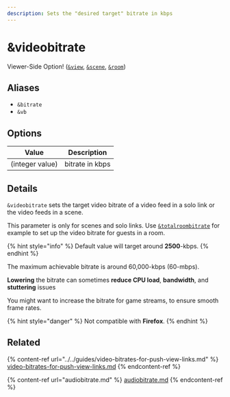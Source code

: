 ```yaml
---
description: Sets the "desired target" bitrate in kbps
---
```


# \&videobitrate

Viewer-Side Option! ([`&view`](view.md), [`&scene`](scene.md), [`&room`](../../general-settings/room.md))

## Aliases

* `&bitrate`
* `&vb`

## Options

| Value           | Description     |
| --------------- | --------------- |
| (integer value) | bitrate in kbps |

## Details

`&videobitrate` sets the target video bitrate of a video feed in a solo link or the video feeds in a scene.

This parameter is only for scenes and solo links. Use [`&totalroombitrate`](totalroombitrate.md) for example to set up the video bitrate for guests in a room.

{% hint style="info" %}
Default value will target around **2500**-kbps.
{% endhint %}

The maximum achievable bitrate is around 60,000-kbps (60-mbps).

**Lowering** the bitrate can sometimes **reduce CPU load**, **bandwidth**, and **stuttering** issues

You might want to increase the bitrate for game streams, to ensure smooth frame rates.

{% hint style="danger" %}
Not compatible with **Firefox**.
{% endhint %}

## Related

{% content-ref url="../../guides/video-bitrates-for-push-view-links.md" %}
[video-bitrates-for-push-view-links.md](../../guides/video-bitrates-for-push-view-links.md)
{% endcontent-ref %}

{% content-ref url="audiobitrate.md" %}
[audiobitrate.md](audiobitrate.md)
{% endcontent-ref %}
